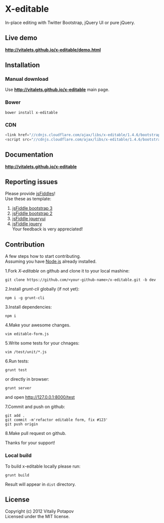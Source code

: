 # X-editable

In-place editing with Twitter Bootstrap, jQuery UI or pure jQuery.  

## Live demo
**http://vitalets.github.io/x-editable/demo.html**

## Installation

### Manual download
Use **http://vitalets.github.io/x-editable** main page.

### Bower
````
bower install x-editable
````

### CDN
````js
<link href="//cdnjs.cloudflare.com/ajax/libs/x-editable/1.4.6/bootstrap-editable/css/bootstrap-editable.css" rel="stylesheet"/>
<script src="//cdnjs.cloudflare.com/ajax/libs/x-editable/1.4.6/bootstrap-editable/js/bootstrap-editable.min.js"></script>
````

## Documentation
**http://vitalets.github.io/x-editable**


## Reporting issues
Please provide [jsFiddles](http://jsfiddle.net)!  
Use these as template:   
1. [jsFiddle bootstrap 3](http://jsfiddle.net/xBB5x/2265)  
2. [jsFiddle bootstrap 2](http://jsfiddle.net/xBB5x/1817)  
3. [jsFiddle jqueryui](http://jsfiddle.net/xBB5x/196)  
4. [jsFiddle jquery](http://jsfiddle.net/xBB5x/197)    
Your feedback is very appreciated!

## Contribution
A few steps how to start contributing.  
Assuming you have [Node.js](http://nodejs.org/) already installed.

1.Fork *X-editable* on github and clone it to your local mashine:
````
git clone https://github.com/<your-github-name>/x-editable.git -b dev
````
2.Install *grunt-cli* globally (if not yet):
````
npm i -g grunt-cli
````
3.Install dependencies:  
````
npm i
````
4.Make your awesome changes.  
````
vim editable-form.js
````
5.Write some tests for your chnages:
````
vim /test/unit/*.js
````
6.Run tests:  
````
grunt test
````
or directly in browser:
````
grunt server
````
and open http://127.0.0.1:8000/test

7.Commit and push on github:  
````
git add .
git commit -m'refactor editable form, fix #123'
git push origin
````
8.Make pull request on github.  
 
Thanks for your support!

### Local build
To build x-editable locally please run:
````
grunt build
````
Result will appear in `dist` directory.

## License
Copyright (c) 2012 Vitaliy Potapov  
Licensed under the MIT license.
